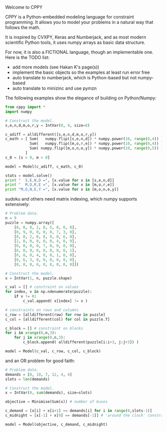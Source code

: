 Welcome to CPPY

CPPY is a Python-embedded modeling language for constraint programming. It allows you to model your problems in a natural way that follows the math.

It is inspired by CVXPY, Keras and Numberjack, and as most modern scientific Python tools, it uses numpy arrays as basic data structure.

For now, it is also a FICTIONAL language, though an implementable one. Here is the TODO list:
- add more models (see Hakan K's page(s))
- implement the basic objects so the examples at least run error free
- auto translate to numberjack, which is Python-based but not numpy-based
- auto translate to minizinc and use pymzn

The following examples show the elegance of building on Python/Numpy:
```python
from cppy import *
import numpy

# Construct the model.
s,e,n,d,m,o,r,y = IntVar(0, 9, size=8)

c_adiff = alldifferent([s,e,n,d,m,o,r,y])
c_math = [ Sum(   numpy.flip([s,e,n,d]) * numpy.power(10, range(0,4)) ) +
           Sum(   numpy.flip([m,o,r,e]) * numpy.power(10, range(0,4)) ) ==
           Sum( numpy.flip([m,o,n,e,y]) * numpy.power(10, range(0,5)) )
         ]
c_0 = [s > 0, m > 0]

model = Model(c_adiff, c_math, c_0)

stats = model.solve()
print "  S,E,N,D =", [x.value for x in [s,e,n,d]]
print "  M,O,R,E =", [x.value for x in [m,o,r,e]]
print "M,O,N,E,Y =", [x.value for x in [m,o,n,e,y]]
```

sudoku and others need matrix indexing, which numpy supports extensively:
```python
# Problem data.
n = 9
puzzle = numpy.array([
    [0, 0, 0, 2, 0, 5, 0, 0, 0],
    [0, 9, 0, 0, 0, 0, 7, 3, 0],
    [0, 0, 2, 0, 0, 9, 0, 6, 0],
    [2, 0, 0, 0, 0, 0, 4, 0, 9],
    [0, 0, 0, 0, 7, 0, 0, 0, 0],
    [6, 0, 9, 0, 0, 0, 0, 0, 1],
    [0, 8, 0, 4, 0, 0, 1, 0, 0],
    [0, 6, 3, 0, 0, 0, 0, 8, 0],
    [0, 0, 0, 6, 0, 8, 0, 0, 0]])

# Construct the model.
x = IntVar(1, n, puzzle.shape)

c_val = [] # constraint on values
for index, v in np.ndenumerate(puzzle):
    if v != 0:
        c_val.append( x[index] != v )

# constraints on rows and columns
c_row = [alldifferent(row) for row in puzzle]
c_col = [alldifferent(col) for col in puzzle.T]

c_block = [] # constraint on blocks
for i in xrange(0,n,3):
    for j in xrange(0,n,3):
        c_block.append( alldifferent(puzzle[i:i+3, j:j+3]) )

model = Model(c_val, c_row, c_col, c_block)
```

and an OR problem for good faith:
```python
# Problem data.
demands = [8, 10, 7, 12, 4, 4]
slots = len(demands)

# Construct the model.
x = IntVar(0, sum(demands), size=slots)

objective = Minimise(Sum(x)) # number of buses

c_demand = [x[i] + x[i+1] >= demands[i] for i in range(0,slots-1)]
c_midnight = [x[-1] + x[0] == demands[-1]] # 'around the clock' constraint

model = Model(objective, c_demand, c_midnight)
```
